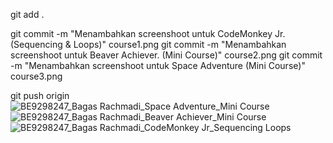 git add .

git commit -m "Menambahkan screenshoot untuk CodeMonkey Jr. (Sequencing & Loops)" course1.png
git commit -m "Menambahkan screenshoot untuk Beaver Achiever. (Mini Course)" course2.png
git commit -m "Menambahkan screenshoot untuk Space Adventure (Mini Course)" course3.png

git push origin <nama-branch-anda>
![BE9298247_Bagas Rachmadi_Space Adventure_Mini Course](https://github.com/bagasrachmadi30/Bagas-Rachmadi-BE9298247/assets/160440960/cf5f5eff-e686-4c73-84b0-3094fc5e5bd8)
![BE9298247_Bagas Rachmadi_Beaver Achiever_Mini Course](https://github.com/bagasrachmadi30/Bagas-Rachmadi-BE9298247/assets/160440960/c98725e9-46cb-42e6-93b2-067fbcb73422)
![BE9298247_Bagas Rachmadi_CodeMonkey Jr_Sequencing   Loops](https://github.com/bagasrachmadi30/Bagas-Rachmadi-BE9298247/assets/160440960/1c093611-5168-4f35-bc21-78b6b51680e5)
